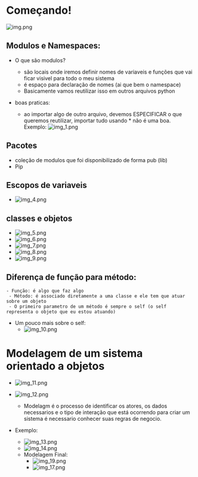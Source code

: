 # Começando!
![img.png](img.png)

## Modulos e Namespaces:
- O que são modulos?
  - são locais onde iremos definir nomes de variaveis e funções que vai ficar visivel para todo o meu sistema
  - é espaço para declaração de nomes (ai que bem o namespace)
  - Basicamente vamos reutilizar isso em outros arquivos python
  
- boas praticas:
  - ao importar algo de outro arquivo, devemos ESPECIFICAR o que queremos reutilizar, importar tudo usando * não é
  uma boa. Exemplo:
  ![img_1.png](img_1.png)

    
## Pacotes
- coleção de modulos que foi disponibilizado de forma pub (lib)
- Pip


## Escopos de variaveis
- ![img_4.png](img_4.png)

## classes e objetos
- ![img_5.png](img_5.png)
- ![img_6.png](img_6.png)
- ![img_7.png](img_7.png)
- ![img_8.png](img_8.png)
- ![img_9.png](img_9.png)

 ## Diferença de função para método:
    - Função: é algo que faz algo
     - Método: é associado diretamente a uma classe e ele tem que atuar sobre um objeto
     - O primeiro parametro de um método é sempre o self (o self representa o objeto que eu estou atuando)

- Um pouco mais sobre o self: 
  - ![img_10.png](img_10.png)

# Modelagem de um sistema orientado a objetos
- ![img_11.png](img_11.png)
- ![img_12.png](img_12.png)
  - Modelagm é o processo de identificar os atores, os dados necessarios e o tipo de interação que está ocorrendo
  para criar um sistema é necessario conhecer suas regras de negocio.

- Exemplo:
  - ![img_13.png](img_13.png)
  - ![img_14.png](img_14.png)
  - Modelagem Final:
    - ![img_19.png](img_19.png)
    - ![img_17.png](img_17.png)
    
